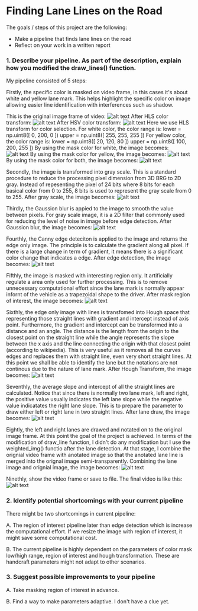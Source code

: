 # **Finding Lane Lines on the Road** 

The goals / steps of this project are the following:
* Make a pipeline that finds lane lines on the road
* Reflect on your work in a written report

### 1. Describe your pipeline. As part of the description, explain how you modified the draw_lines() function.

My pipeline consisted of 5 steps:

Firstly, the specific color is masked on video frame, in this cases it's about white and yellow lane mark. This helps highlight the specific color on image allowing easier line identification with interferences such as shadow. 

This is the original image frame of video:
![alt text](https://github.com/wincle626/Udacity_Project_Results/blob/master/project01/result/Origin.jpg)
After HLS color transform:
![alt text](https://github.com/wincle626/Udacity_Project_Results/blob/master/project01/result/HLS.jpg)
After HSV color transform:
![alt text](https://github.com/wincle626/Udacity_Project_Results/blob/master/project01/result/HSV.jpg)
Here we use HLS transform for color selection. 
For white color, the color range is:
    lower = np.uint8([ 0, 200, 0 ])
    upper = np.uint8([ 255, 255, 255 ])
For yellow color, the color range is:
    lower = np.uint8([ 20, 120, 80 ])
    upper = np.uint8([ 100, 200, 255 ])
By using the mask color for white, the image becomes:
![alt text](https://github.com/wincle626/Udacity_Project_Results/blob/master/project01/result/WhiteMask.jpg)
By using the mask color for yellow, the image becomes:
![alt text](https://github.com/wincle626/Udacity_Project_Results/blob/master/project01/result/YellowMask.jpg)
By using the mask color for both, the image becomes:
![alt text](https://github.com/wincle626/Udacity_Project_Results/blob/master/project01/result/ColorMask.jpg)

Secondly, the image is transformed into gray scale. This is a standard procedure to reduce the processing pixel dimension from 3D BRG to 2D gray. Instead of repesenting the pixel of 24 bits where 8 bits for each basical color from 0 to 255, 8 bits is used to represent the gray scale from 0 to 255. 
After gray scale, the image becomes:
![alt text](https://github.com/wincle626/Udacity_Project_Results/blob/master/project01/result/Gray.jpg)

Thirdly, the Gaussion blur is appied to the image to smooth the value between pixels. For gray scale image, it is a 2D filter that commonly used for reducing the level of noise in image before edge detection.
After Gaussion blur, the image becomes:
![alt text](https://github.com/wincle626/Udacity_Project_Results/blob/master/project01/result/Blur.jpg)

Fourthly, the Canny edge deteciton is applied to the image and returns the edge only image. The principle is to calculate the gradient along all pixel. If there is a large change in term of gradient, it means there is a significant color change that indicates a edge. 
After edge detection, the image becomes:
![alt text](https://github.com/wincle626/Udacity_Project_Results/blob/master/project01/result/Edge.jpg)

Fifthly, the image is masked with interesting region only. It artificially regulate a area only  used for further processing. This is to remove unnecessary computational effort since the lane mark is normally appear infornt of the vehicle as a trapezoidal shape to the driver. 
After mask region of interest, the image becomes:
![alt text](https://github.com/wincle626/Udacity_Project_Results/blob/master/project01/result/Region.jpg)

Sixthly, the edge only image with lines is transfomed into Hough space that representing those straight lines with gradient and intercept instead of axis point. Furthermore, the gradient and intercept can be transformed into a distance and an angle. The distance is the length from the origin to the closest point on the straight line while the angle represents the slope between the x axis and the line connecting the origin with that closest point (according to wikipedia). This is very useful as it removes all the curves edges and replaces them with straight line, even very short straight lines. At this point we shall be able to identify the lane but the notations are not continous due to the nature of lane mark. 
After Hough Transform, the image becomes:
![alt text](https://github.com/wincle626/Udacity_Project_Results/blob/master/project01/result/Hough.jpg)

Seventhly, the average slope and intercept of all the straight lines are calculated. Notice that since there is normally two lane mark, left and right, the positive value usually indicates the left lane slope while the negative value indicatates the right lane slope. This is to prepare the parameter to draw either left or right lane in two straight lines. 
After lane draw, the image becomes:
![alt text](https://github.com/wincle626/Udacity_Project_Results/blob/master/project01/result/Lane.jpg)

Eightly, the left and right lanes are drawed and notated on to the original image frame. At this point the goal of the project is achieved. In terms of the modification of draw_line function, I didn't do any modification but I use the weighted_img() functio after the lane detection. At that stage, I combine the orignial video frame with anotated image so that the anotated lane line is merged into the orignal image semi-transparently. 
Combining the lane image and orignial image, the image becomes:
![alt text](https://github.com/wincle626/Udacity_Project_Results/blob/master/project01/result/Combine.jpg)

Ninethly, show the video frame or save to file. 
The final video is like this:
![alt text](https://github.com/wincle626/Udacity_Project_Results/blob/master/project01/result/output.gif)

### 2. Identify potential shortcomings with your current pipeline

There might be two shortcomings in current pipeline:

A. The region of interest pipeline later than edge detection which is increase the computational effort. If we resize the image with region of interest, it might save some computational cost. 

B. The current pipeline is highly dependent on the parameters of color mask low/high range, region of interest and hough transformation. These are handcraft parameters might not adapt to other scenarios. 

### 3. Suggest possible improvements to your pipeline

A. Take masking region of interest in advance.

B. Find a way to make parameters adaptive. I don't have a clue yet. 

